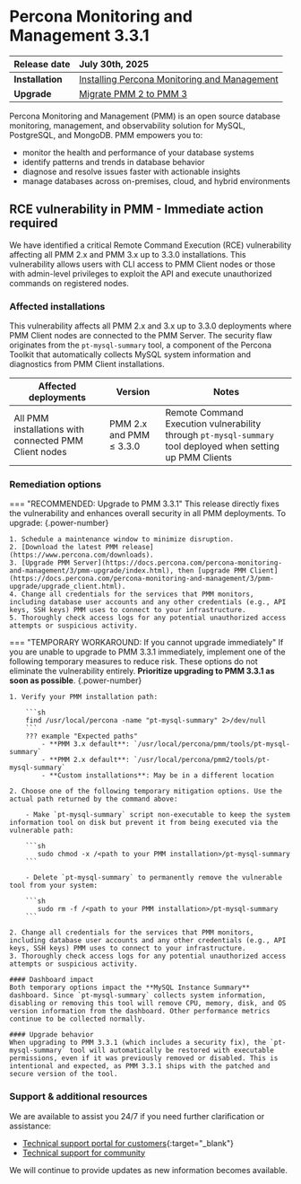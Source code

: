 # Percona Monitoring and Management 3.3.1

| **Release date** | July 30th, 2025                                                                                  |
| ----------------- | :---------------------------------------------------------------------------------------------- |
| **Installation** | [Installing Percona Monitoring and Management](../quickstart/quickstart.md) |
| **Upgrade**| [Migrate PMM 2 to PMM 3](../pmm-upgrade/migrating_from_pmm_2.md) |

Percona Monitoring and Management (PMM) is an open source database monitoring, management, and observability solution for MySQL, PostgreSQL, and MongoDB. PMM empowers you to: 

- monitor the health and performance of your database systems
- identify patterns and trends in database behavior
- diagnose and resolve issues faster with actionable insights
- manage databases across on-premises, cloud, and hybrid environments

## RCE vulnerability in PMM - Immediate action required
We have identified a critical Remote Command Execution (RCE) vulnerability affecting all PMM 2.x and PMM 3.x up to 3.3.0 installations. This vulnerability allows users with CLI access to PMM Client nodes or those with admin-level privileges to exploit the API and execute unauthorized commands on registered nodes.

### Affected installations
This vulnerability affects all PMM 2.x and 3.x up to 3.3.0 deployments where PMM Client nodes are connected to the PMM Server. The security flaw originates from the `pt-mysql-summary` tool, a component of the Percona Toolkit that automatically collects MySQL system information and diagnostics from PMM Client installations.

| **Affected deployments** | **Version** | **Notes** |
|---------------------------|-------------|-----------|
| All PMM installations with connected PMM Client nodes | PMM 2.x and PMM ≤ 3.3.0 | Remote Command Execution vulnerability through `pt-mysql-summary` tool deployed when setting up PMM Clients |

### Remediation options
=== "RECOMMENDED: Upgrade to PMM 3.3.1"
    This release directly fixes the vulnerability and enhances overall security in all PMM deployments. To upgrade:
    {.power-number}

    1. Schedule a maintenance window to minimize disruption.
    2. [Download the latest PMM release](https://www.percona.com/downloads).
    3. [Upgrade PMM Server](https://docs.percona.com/percona-monitoring-and-management/3/pmm-upgrade/index.html), then [upgrade PMM Client](https://docs.percona.com/percona-monitoring-and-management/3/pmm-upgrade/upgrade_client.html).
    4. Change all credentials for the services that PMM monitors, including database user accounts and any other credentials (e.g., API keys, SSH keys) PMM uses to connect to your infrastructure.
    5. Thoroughly check access logs for any potential unauthorized access attempts or suspicious activity.

=== "TEMPORARY WORKAROUND: If you cannot upgrade immediately"
    If you are unable to upgrade to PMM 3.3.1 immediately, implement one of the following temporary measures to reduce risk. These options do not eliminate the vulnerability entirely. **Prioritize upgrading to PMM 3.3.1 as soon as possible**.
    {.power-number}

    1. Verify your PMM installation path:
    
        ```sh
        find /usr/local/percona -name "pt-mysql-summary" 2>/dev/null
        ```
        ??? example "Expected paths"
            - **PMM 3.x default**: `/usr/local/percona/pmm/tools/pt-mysql-summary`
            - **PMM 2.x default**: `/usr/local/percona/pmm2/tools/pt-mysql-summary`
            - **Custom installations**: May be in a different location
    
    2. Choose one of the following temporary mitigation options. Use the actual path returned by the command above:

        - Make `pt-mysql-summary` script non-executable to keep the system information tool on disk but prevent it from being executed via the vulnerable path:

        ```sh
           sudo chmod -x /<path to your PMM installation>/pt-mysql-summary
        ```

        - Delete `pt-mysql-summary` to permanently remove the vulnerable tool from your system:

        ```sh
           sudo rm -f /<path to your PMM installation>/pt-mysql-summary
        ```

    2. Change all credentials for the services that PMM monitors, including database user accounts and any other credentials (e.g., API keys, SSH keys) PMM uses to connect to your infrastructure.
    3. Thoroughly check access logs for any potential unauthorized access attempts or suspicious activity.

    #### Dashboard impact
    Both temporary options impact the **MySQL Instance Summary** dashboard. Since `pt-mysql-summary` collects system information, disabling or removing this tool will remove CPU, memory, disk, and OS version information from the dashboard. Other performance metrics continue to be collected normally.
    
    #### Upgrade behavior
    When upgrading to PMM 3.3.1 (which includes a security fix), the `pt-mysql-summary` tool will automatically be restored with executable permissions, even if it was previously removed or disabled. This is intentional and expected, as PMM 3.3.1 ships with the patched and secure version of the tool.

### Support & additional resources
We are available to assist you 24/7 if you need further clarification or assistance: 

- [Technical support portal for customers](https://percona.service-now.com/percona?id=percona_login){:target="_blank"}
- [Technical support for community](https://forums.percona.com/c/percona-monitoring-and-management-pmm)

We will continue to provide updates as new information becomes available.
